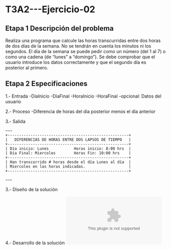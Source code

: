 # T3A2---Ejercicio-02

## Etapa 1 Descripción del problema
Realiza una programa que calcule las horas transcurridas entre dos horas de dos días de la semana. No se tendrán en cuenta los minutos ni los segundos. El día de la semana se puede pedir como un número (del 1 al 7) o como una cadena (de “lunes” a “domingo”). Se debe comprobar que el usuario introduce los datos correctamente y que el segundo día es posterior al primero.

## Etapa 2 Especificaciones
  1.- Entrada
      -DíaInicio
      -DíaFinal
      -HoraInicio
      -HoraFinal
      -opcional: Datos del usuario
      
  2.- Proceso
      -Diferencia de horas del dia posterior menos el día anterior
      
  3.- Salida
  
    ~~~
    +-----------------------------------------------------+
    |   DIFERENCIAS DE HORAS ENTRE DOS LAPSOS DE TIEMPO   |
    +-----------------------------------------------------+
    | Día inicio: Lunes           Horas inicio: 8:00 hrs  |
    | Día Final: Miercoles        Horas Fin: 10:00 hrs    |
    +-----------------------------------------------------+
    | Han transcurrido # horas desde el día Lunes al día  |
    | Miercoles en las horas indicadas.                   |
    +-----------------------------------------------------+
    
    ~~~
      
  3.- Diseño de la solución
  
  
  4.- Desarrollo de la solución
  ![](https://github.com/AldoFrank/T3A2---Ejercicio-02/blob/main/Horario.zip)
